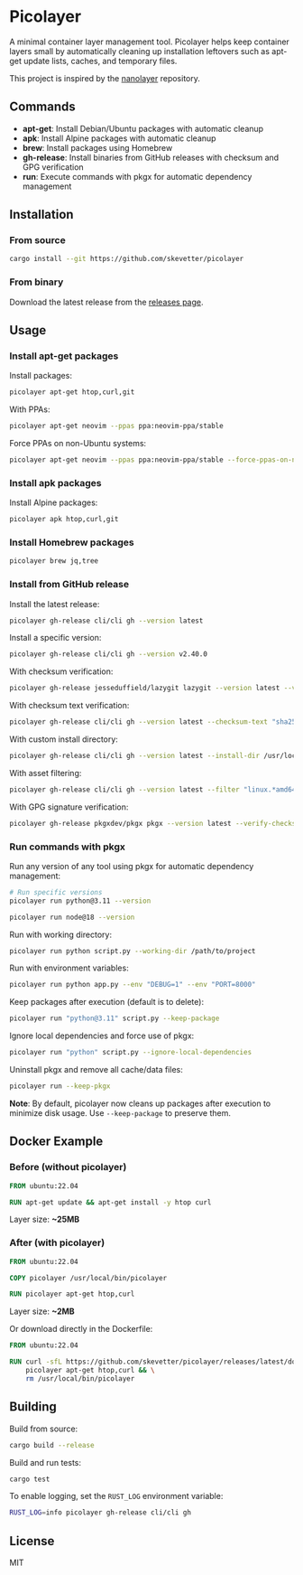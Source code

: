 # Picolayer

A minimal container layer management tool. Picolayer helps keep container layers small by automatically cleaning up installation leftovers such as apt-get update lists, caches, and temporary files.

This project is inspired by the [nanolayer](https://github.com/devcontainers-extra/nanolayer) repository.

## Commands

- **apt-get**: Install Debian/Ubuntu packages with automatic cleanup
- **apk**: Install Alpine packages with automatic cleanup
- **brew**: Install packages using Homebrew
- **gh-release**: Install binaries from GitHub releases with checksum and GPG verification
- **run**: Execute commands with pkgx for automatic dependency management

## Installation

### From source

```bash
cargo install --git https://github.com/skevetter/picolayer
```

### From binary

Download the latest release from the [releases page](https://github.com/skevetter/picolayer/releases).

## Usage

### Install apt-get packages

Install packages:

```bash
picolayer apt-get htop,curl,git
```

With PPAs:

```bash
picolayer apt-get neovim --ppas ppa:neovim-ppa/stable
```

Force PPAs on non-Ubuntu systems:

```bash
picolayer apt-get neovim --ppas ppa:neovim-ppa/stable --force-ppas-on-non-ubuntu
```

### Install apk packages

Install Alpine packages:

```bash
picolayer apk htop,curl,git
```

### Install Homebrew packages

```bash
picolayer brew jq,tree
```

### Install from GitHub release

Install the latest release:

```bash
picolayer gh-release cli/cli gh --version latest
```

Install a specific version:

```bash
picolayer gh-release cli/cli gh --version v2.40.0
```

With checksum verification:

```bash
picolayer gh-release jesseduffield/lazygit lazygit --version latest --verify-checksum
```

With checksum text verification:

```bash
picolayer gh-release cli/cli gh --version latest --checksum-text "sha256:5d3d3c60ffcf601f964bb4060a4234f9a96a3b09a7cdf67d1e61ae88efcd48f4"
```

With custom install directory:

```bash
picolayer gh-release cli/cli gh --version latest --install-dir /usr/local/bin
```

With asset filtering:

```bash
picolayer gh-release cli/cli gh --version latest --filter "linux.*amd64"
```

With GPG signature verification:

```bash
picolayer gh-release pkgxdev/pkgx pkgx --version latest --verify-checksum --gpg-key /path/to/public-key.asc
```

### Run commands with pkgx

Run any version of any tool using pkgx for automatic dependency management:

```bash
# Run specific versions
picolayer run python@3.11 --version

picolayer run node@18 --version
```

Run with working directory:

```bash
picolayer run python script.py --working-dir /path/to/project
```

Run with environment variables:

```bash
picolayer run python app.py --env "DEBUG=1" --env "PORT=8000"
```

Keep packages after execution (default is to delete):

```bash
picolayer run "python@3.11" script.py --keep-package
```

Ignore local dependencies and force use of pkgx:

```bash
picolayer run "python" script.py --ignore-local-dependencies
```

Uninstall pkgx and remove all cache/data files:

```bash
picolayer run --keep-pkgx
```

**Note**: By default, picolayer now cleans up packages after execution to minimize disk usage. Use `--keep-package` to preserve them.

## Docker Example

### Before (without picolayer)

```dockerfile
FROM ubuntu:22.04

RUN apt-get update && apt-get install -y htop curl
```

Layer size: **~25MB**

### After (with picolayer)

```dockerfile
FROM ubuntu:22.04

COPY picolayer /usr/local/bin/picolayer

RUN picolayer apt-get htop,curl
```

Layer size: **~2MB**

Or download directly in the Dockerfile:

```dockerfile
FROM ubuntu:22.04

RUN curl -sfL https://github.com/skevetter/picolayer/releases/latest/download/picolayer-x86_64-unknown-linux-gnu.tar.gz | tar xz -C /usr/local/bin && \
    picolayer apt-get htop,curl && \
    rm /usr/local/bin/picolayer
```

## Building

Build from source:

```bash
cargo build --release
```

Build and run tests:

```bash
cargo test
```

To enable logging, set the `RUST_LOG` environment variable:

```bash
RUST_LOG=info picolayer gh-release cli/cli gh
```

## License

MIT
